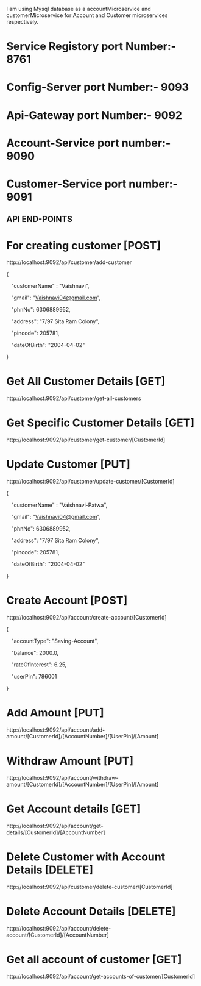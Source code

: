 
I am using Mysql database as a  accountMicroservice and customerMicroservice for Account and Customer microservices respectively. 


# Service Registory port Number:- 8761 
# Config-Server port Number:- 9093 
# Api-Gateway port Number:- 9092 
# Account-Service port number:- 9090 
# Customer-Service port number:- 9091 

 

## API END-POINTS 

# For creating customer [POST] 

 http://localhost:9092/api/customer/add-customer 

 

{ 

    "customerName" : "Vaishnavi", 

    "gmail": "Vaishnavi04@gmail.com", 

    "phnNo": 6306889952, 

    "address": "7/97 Sita Ram Colony", 

    "pincode": 205781, 

    "dateOfBirth": "2004-04-02" 

} 

 

# Get All Customer Details [GET] 

 http://localhost:9092/api/customer/get-all-customers 

 

# Get Specific Customer Details [GET] 

 http://localhost:9092/api/customer/get-customer/[CustomerId] 

 

# Update Customer [PUT] 

http://localhost:9092/api/customer/update-customer/[CustomerId] 

 

{ 

    "customerName" : "Vaishnavi-Patwa", 

    "gmail": "Vaishnavi04@gmail.com", 

    "phnNo": 6306889952, 

    "address": "7/97 Sita Ram Colony", 

    "pincode": 205781, 

    "dateOfBirth": "2004-04-02" 

} 

 

 

# Create Account [POST] 

http://localhost:9092/api/account/create-account/[CustomerId] 

 

{ 

    "accountType": "Saving-Account", 

    "balance": 2000.0, 

    "rateOfInterest": 6.25, 

    "userPin": 786001    

} 

 

 

 

# Add Amount [PUT] 

http://localhost:9092/api/account/add-amount/[CustomerId]/[AccountNumber]/[UserPin]/[Amount] 

 

# Withdraw Amount [PUT] 

http://localhost:9092/api/account/withdraw-amount/[CustomerId]/[AccountNumber]/[UserPin]/[Amount] 

 

# Get Account details [GET] 

http://localhost:9092/api/account/get-details/[CustomerId]/[AccountNumber] 

 
# Delete Customer with Account Details [DELETE] 

http://localhost:9092/api/customer/delete-customer/[CustomerId] 

 
# Delete Account Details [DELETE] 

http://localhost:9092/api/account/delete-account/[CustomerId]/[AccountNumber] 

 
# Get all account of customer [GET] 

http://localhost:9092/api/account/get-accounts-of-customer/[CustomerId] 
